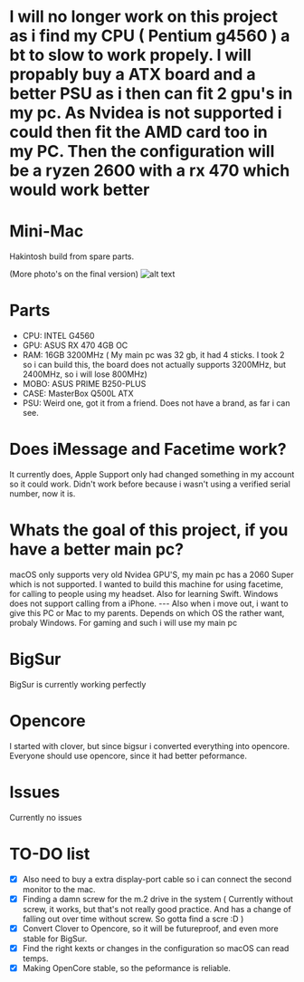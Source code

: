 # I will no longer work on this project as i find my CPU ( Pentium g4560 ) a bt to slow to work propely. I will propably buy a ATX board and a better PSU as i then can fit 2 gpu's in my pc. As Nvidea is not supported i could then fit the AMD card too in my PC. Then the configuration will be a ryzen 2600 with a rx 470 which would work better

# Mini-Mac
Hakintosh build from spare parts.

(More photo's on the final version)
![alt text](https://github.com/Remco17/Mini-Mac/blob/main/IMG_1015.JPEG)
# Parts
- CPU: INTEL G4560
- GPU: ASUS RX 470 4GB OC
- RAM: 16GB 3200MHz ( My main pc was 32 gb, it had 4 sticks. I took 2 so i can build this, the board does not actually supports 3200MHz, but 2400MHz, so i will lose 800MHz)
- MOBO: ASUS PRIME B250-PLUS
- CASE: MasterBox Q500L ATX
- PSU: Weird one, got it from a friend. Does not have a brand, as far i can see.
# Does iMessage and Facetime work?
It currently does, Apple Support only had changed something in my account so it could work. Didn't work before because i wasn't using a verified serial number, now it is. 
# Whats the goal of this project, if you have a better main pc?
macOS only supports very old Nvidea GPU'S, my main pc has a 2060 Super which is not supported. I wanted to build this machine for using facetime, for calling to people using my headset. Also for learning Swift. Windows does not support calling from a iPhone.  --- Also when i move out, i want to give this PC or Mac to my parents. Depends on which OS the rather want, probaly Windows. 
For gaming and such i will use my main pc
# BigSur
BigSur is currently working perfectly
# Opencore
I started with clover, but since bigsur i converted everything into opencore. Everyone should use opencore, since it had better peformance. 
# Issues
Currently no issues
# TO-DO list
- [X] Also need to buy a extra display-port cable so i can connect the second monitor to the mac. 
- [X] Finding a damn screw for the m.2 drive in the system ( Currently without screw, it works, but that's not really good practice. And has a change of falling out over time without screw. So gotta find a scre :D ) 
- [X] Convert Clover to Opencore, so it will be futureproof, and even more stable for BigSur.
- [X] Find the right kexts or changes in the configuration so macOS can read temps. 
- [X] Making OpenCore stable, so the peformance is reliable.
